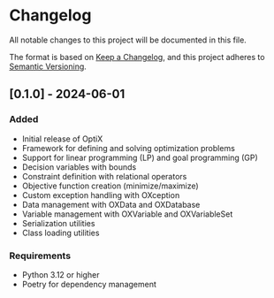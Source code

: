 # Changelog

All notable changes to this project will be documented in this file.

The format is based on [Keep a Changelog](https://keepachangelog.com/en/1.0.0/),
and this project adheres to [Semantic Versioning](https://semver.org/spec/v2.0.0.html).

## [0.1.0] - 2024-06-01

### Added
- Initial release of OptiX
- Framework for defining and solving optimization problems
- Support for linear programming (LP) and goal programming (GP)
- Decision variables with bounds
- Constraint definition with relational operators
- Objective function creation (minimize/maximize)
- Custom exception handling with OXception
- Data management with OXData and OXDatabase
- Variable management with OXVariable and OXVariableSet
- Serialization utilities
- Class loading utilities

### Requirements
- Python 3.12 or higher
- Poetry for dependency management
